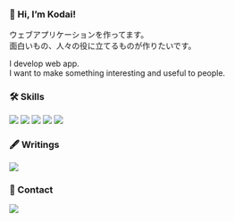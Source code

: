 ### 👋 Hi, I’m Kodai!

<p>
  ウェブアプリケーションを作ってます。
  <br>面白いもの、人々の役に立てるものが作りたいです。
</p>

<p>
  I develop web app.
  <br>I want to make something interesting and useful to people.
</p>

### 🛠 Skills
![](https://img.shields.io/badge/CSS-1B9CFC?style=flat-square&logo=css3&logoColor=white)
![](https://img.shields.io/badge/Javascript-f9ca24?style=flat-square&logo=Javascript&logoColor=black)
![](https://img.shields.io/badge/-Vue.js-41B883.svg?logo=vue.js&style=flat-square)
![](https://img.shields.io/badge/React-22a6b3?style=flat-square&logo=React&logoColor=white)
![](https://img.shields.io/badge/Typescript-1e3799?style=flat-square&logo=Typescript&logoColor=white)

### 🖋 Writings
<a href="https://zenn.dev/k_kudo" target="_blank" rel="noopener noreferrer"><img src="https://img.shields.io/badge/Zenn-3ea8ff?style=flat-square&logo=GitHub%20Sponsors&logoColor=white"/></a>

### 🤝 Contact
<a href="mailto:k.kodai0618@gmail.com" target="_blank" rel="noopener noreferrer"><img src="https://img.shields.io/badge/k.kodai0618@gmail.com-EA4335?style=flat-square&logo=Gmail&logoColor=white"/></a>
